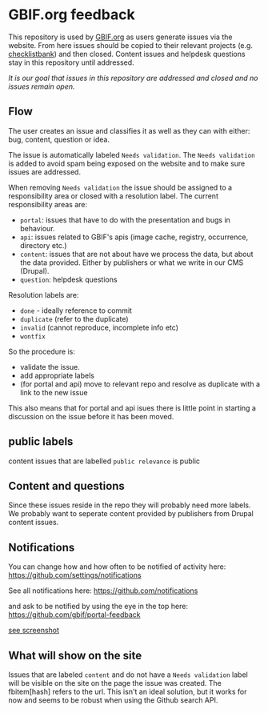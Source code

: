# GBIF.org feedback
This repository is used by [GBIF.org](http://gbif.org) as users generate issues via the website.
From here issues should be copied to their relevant projects (e.g. [checklistbank](https://github.com/gbif/checklistbank)) and then closed.
Content issues and helpdesk questions stay in this repository until addressed.

_It is our goal that issues in this repository are addressed and closed and no issues remain open._

## Flow

The user creates an issue and classifies it as well as they can with either: bug, content, question or idea.

The issue is automatically labeled `Needs validation`. The `Needs validation` is added to avoid spam being exposed on the website and to make sure issues are addressed.

When removing `Needs validation` the issue should be assigned to a responsibility area or closed with a resolution label.
The current responsibility areas are:

* `portal`: issues that have to do with the presentation and bugs in behaviour.
* `api`: issues related to GBIF's apis (image cache, registry, occurrence, directory etc.)
* `content`: issues that are not about have we process the data, but about the data provided. Either by publishers or what we write in our CMS (Drupal).
* `question`: helpdesk questions

Resolution labels are:

* `done` - ideally reference to commit
* `duplicate` (refer to the duplicate)
* `invalid` (cannot reproduce, incomplete info etc)
* `wontfix`

So the procedure is:

* validate the issue.
* add appropriate labels
* (for portal and api) move to relevant repo and resolve as duplicate with a link to the new issue

This also means that for portal and api isues there is little point in starting a discussion on the issue before it has been moved.
## public labels
content issues that are labelled `public relevance` is public

## Content and questions
Since these issues reside in the repo they will probably need more labels. We probably want to seperate content provided by publishers from Drupal content issues.

## Notifications
You can change how and how often to be notified of activity here:
https://github.com/settings/notifications

See all notifications here:
https://github.com/notifications

and ask to be notified by using the eye in the top here:
https://github.com/gbif/portal-feedback

[see screenshot](https://gbif.box.com/s/wn685mdaxul687qo9d7x8gh4oiz4f78u)

## What will show on the site
Issues that are labeled `content` and do not have a `Needs validation` label will be visible on the site on the page the issue was created.
The fbitem[hash] refers to the url. 
This isn't an ideal solution, but it works for now and seems to be robust when using the Github search API.
